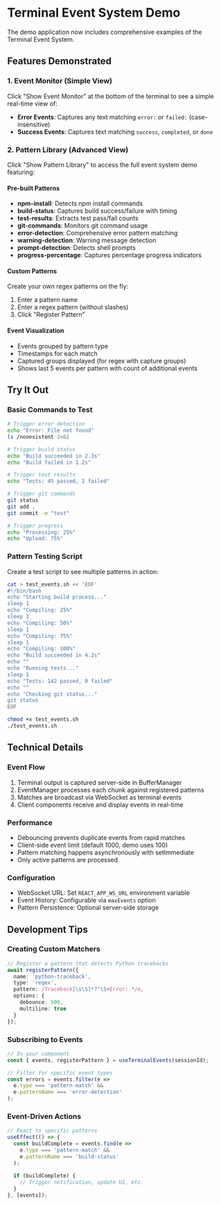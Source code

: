 # Terminal Event System Demo

The demo application now includes comprehensive examples of the Terminal Event System.

## Features Demonstrated

### 1. Event Monitor (Simple View)
Click "Show Event Monitor" at the bottom of the terminal to see a simple real-time view of:
- **Error Events**: Captures any text matching `error:` or `failed:` (case-insensitive)
- **Success Events**: Captures text matching `success`, `completed`, or `done`

### 2. Pattern Library (Advanced View)
Click "Show Pattern Library" to access the full event system demo featuring:

#### Pre-built Patterns
- **npm-install**: Detects npm install commands
- **build-status**: Captures build success/failure with timing
- **test-results**: Extracts test pass/fail counts
- **git-commands**: Monitors git command usage
- **error-detection**: Comprehensive error pattern matching
- **warning-detection**: Warning message detection
- **prompt-detection**: Detects shell prompts
- **progress-percentage**: Captures percentage progress indicators

#### Custom Patterns
Create your own regex patterns on the fly:
1. Enter a pattern name
2. Enter a regex pattern (without slashes)
3. Click "Register Pattern"

#### Event Visualization
- Events grouped by pattern type
- Timestamps for each match
- Captured groups displayed (for regex with capture groups)
- Shows last 5 events per pattern with count of additional events

## Try It Out

### Basic Commands to Test
```bash
# Trigger error detection
echo "Error: File not found"
ls /nonexistent 2>&1

# Trigger build status
echo "Build succeeded in 2.3s"
echo "Build failed in 1.2s"

# Trigger test results
echo "Tests: 45 passed, 2 failed"

# Trigger git commands
git status
git add .
git commit -m "test"

# Trigger progress
echo "Processing: 25%"
echo "Upload: 75%"
```

### Pattern Testing Script
Create a test script to see multiple patterns in action:
```bash
cat > test_events.sh << 'EOF'
#!/bin/bash
echo "Starting build process..."
sleep 1
echo "Compiling: 25%"
sleep 1
echo "Compiling: 50%"
sleep 1
echo "Compiling: 75%"
sleep 1
echo "Compiling: 100%"
echo "Build succeeded in 4.2s"
echo ""
echo "Running tests..."
sleep 1
echo "Tests: 142 passed, 0 failed"
echo ""
echo "Checking git status..."
git status
EOF

chmod +x test_events.sh
./test_events.sh
```

## Technical Details

### Event Flow
1. Terminal output is captured server-side in BufferManager
2. EventManager processes each chunk against registered patterns
3. Matches are broadcast via WebSocket as terminal events
4. Client components receive and display events in real-time

### Performance
- Debouncing prevents duplicate events from rapid matches
- Client-side event limit (default 1000, demo uses 100)
- Pattern matching happens asynchronously with setImmediate
- Only active patterns are processed

### Configuration
- WebSocket URL: Set `REACT_APP_WS_URL` environment variable
- Event History: Configurable via `maxEvents` option
- Pattern Persistence: Optional server-side storage

## Development Tips

### Creating Custom Matchers
```typescript
// Register a pattern that detects Python tracebacks
await registerPattern({
  name: 'python-traceback',
  type: 'regex',
  pattern: /Traceback[\s\S]*?^\S+Error:.*/m,
  options: { 
    debounce: 500,
    multiline: true 
  }
});
```

### Subscribing to Events
```typescript
// In your component
const { events, registerPattern } = useTerminalEvents(sessionId);

// Filter for specific event types
const errors = events.filter(e => 
  e.type === 'pattern-match' && 
  e.patternName === 'error-detection'
);
```

### Event-Driven Actions
```typescript
// React to specific patterns
useEffect(() => {
  const buildComplete = events.find(e => 
    e.type === 'pattern-match' && 
    e.patternName === 'build-status'
  );
  
  if (buildComplete) {
    // Trigger notification, update UI, etc.
  }
}, [events]);
```